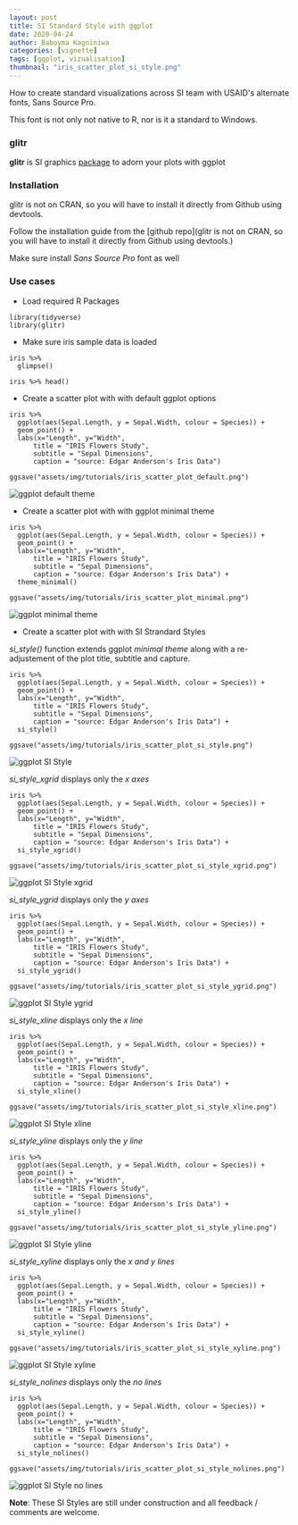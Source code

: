 ```yaml
---
layout: post
title: SI Standard Style with ggplot
date: 2020-04-24
author: Baboyma Kagniniwa
categories: [vignette]
tags: [ggplot, vizualisation]
thumbnail: "iris_scatter_plot_si_style.png"
---
```


How to create standard visualizations across SI team with USAID's alternate fonts, Sans Source Pro. 

This font is not only not native to R, nor is it a standard to Windows.

### glitr
**glitr** is SI graphics [package](https://github.com/USAID-OHA-SI/glitr) to adorn your plots with ggplot

### Installation
glitr is not on CRAN, so you will have to install it directly from Github using devtools.

Follow the installation guide from the [github repo](glitr is not on CRAN, so you will have to install it directly from Github using devtools.)

Make sure install _Sans Source Pro_ font as well

### Use cases

- Load required R Packages

```{r}
library(tidyverse)
library(glitr)
```

- Make sure iris sample data is loaded

```{r}
iris %>% 
  glimpse()
```

```{r}
iris %>% head()
```
  
- Create a scatter plot with with default ggplot options

```{r}
iris %>% 
  ggplot(aes(Sepal.Length, y = Sepal.Width, colour = Species)) +
  geom_point() +
  labs(x="Length", y="Width",
      title = "IRIS Flowers Study",
      subtitle = "Sepal Dimensions",
      caption = "source: Edgar Anderson's Iris Data")
  
ggsave("assets/img/tutorials/iris_scatter_plot_default.png")
```

![ggplot default theme](/assets/img/tutorials/iris_scatter_plot_default.png)


- Create a scatter plot with with ggplot minimal theme


```{r}
iris %>% 
  ggplot(aes(Sepal.Length, y = Sepal.Width, colour = Species)) +
  geom_point() +
  labs(x="Length", y="Width",
      title = "IRIS Flowers Study",
      subtitle = "Sepal Dimensions",
      caption = "source: Edgar Anderson's Iris Data") +
  theme_minimal()
  
ggsave("assets/img/tutorials/iris_scatter_plot_minimal.png")
```

![ggplot minimal theme](/assets/img/tutorials/iris_scatter_plot_minimal.png)


- Create a scatter plot with with SI Strandard Styles

*si_style()* function extends ggplot _minimal theme_ along with a re-adjustement of the plot title, subtitle and capture.

```{r}
iris %>% 
  ggplot(aes(Sepal.Length, y = Sepal.Width, colour = Species)) +
  geom_point() +
  labs(x="Length", y="Width",
      title = "IRIS Flowers Study",
      subtitle = "Sepal Dimensions",
      caption = "source: Edgar Anderson's Iris Data") +
  si_style()
  
ggsave("assets/img/tutorials/iris_scatter_plot_si_style.png")
```

![ggplot SI Style](/assets/img/tutorials/iris_scatter_plot_si_style.png)


*si_style_xgrid* displays only the _x axes_


```{r}
iris %>% 
  ggplot(aes(Sepal.Length, y = Sepal.Width, colour = Species)) +
  geom_point() +
  labs(x="Length", y="Width",
      title = "IRIS Flowers Study",
      subtitle = "Sepal Dimensions",
      caption = "source: Edgar Anderson's Iris Data") +
  si_style_xgrid()

ggsave("assets/img/tutorials/iris_scatter_plot_si_style_xgrid.png")
```

![ggplot SI Style xgrid](/assets/img/tutorials/iris_scatter_plot_si_style_xgrid.png)


*si_style_ygrid* displays only the _y axes_


```{r}
iris %>% 
  ggplot(aes(Sepal.Length, y = Sepal.Width, colour = Species)) +
  geom_point() +
  labs(x="Length", y="Width",
      title = "IRIS Flowers Study",
      subtitle = "Sepal Dimensions",
      caption = "source: Edgar Anderson's Iris Data") +
  si_style_ygrid()
  
ggsave("assets/img/tutorials/iris_scatter_plot_si_style_ygrid.png")
```

![ggplot SI Style ygrid](/assets/img/tutorials/iris_scatter_plot_si_style_ygrid.png)


*si_style_xline* displays only the _x line_


```{r}
iris %>% 
  ggplot(aes(Sepal.Length, y = Sepal.Width, colour = Species)) +
  geom_point() +
  labs(x="Length", y="Width",
      title = "IRIS Flowers Study",
      subtitle = "Sepal Dimensions",
      caption = "source: Edgar Anderson's Iris Data") +
  si_style_xline()
  
ggsave("assets/img/tutorials/iris_scatter_plot_si_style_xline.png")
```

![ggplot SI Style xline](/assets/img/tutorials/iris_scatter_plot_si_style_xline.png)


*si_style_yline* displays only the _y line_


```{r}
iris %>% 
  ggplot(aes(Sepal.Length, y = Sepal.Width, colour = Species)) +
  geom_point() +
  labs(x="Length", y="Width",
      title = "IRIS Flowers Study",
      subtitle = "Sepal Dimensions",
      caption = "source: Edgar Anderson's Iris Data") +
  si_style_yline()
  
ggsave("assets/img/tutorials/iris_scatter_plot_si_style_yline.png")
```

![ggplot SI Style yline](/assets/img/tutorials/iris_scatter_plot_si_style_yline.png)


*si_style_xyline* displays only the _x and y lines_


```{r}
iris %>% 
  ggplot(aes(Sepal.Length, y = Sepal.Width, colour = Species)) +
  geom_point() +
  labs(x="Length", y="Width",
      title = "IRIS Flowers Study",
      subtitle = "Sepal Dimensions",
      caption = "source: Edgar Anderson's Iris Data") +
  si_style_xyline()
  
ggsave("assets/img/tutorials/iris_scatter_plot_si_style_xyline.png")
```

![ggplot SI Style xyline](/assets/img/tutorials/iris_scatter_plot_si_style_xyline.png)


*si_style_nolines* displays only the _no lines_


```{r}
iris %>% 
  ggplot(aes(Sepal.Length, y = Sepal.Width, colour = Species)) +
  geom_point() +
  labs(x="Length", y="Width",
      title = "IRIS Flowers Study",
      subtitle = "Sepal Dimensions",
      caption = "source: Edgar Anderson's Iris Data") +
  si_style_nolines()
  
ggsave("assets/img/tutorials/iris_scatter_plot_si_style_nolines.png")
```
![ggplot SI Style no lines](/assets/img/tutorials/iris_scatter_plot_si_style_nolines.png)


**Note**: These SI Styles are still under construction and all feedback / comments are welcome.
